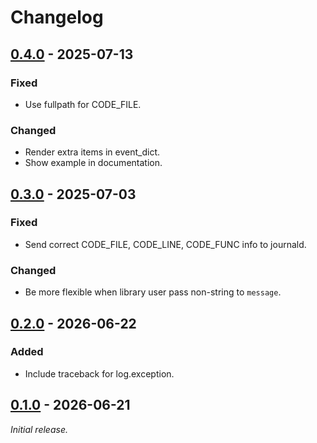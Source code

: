 # Changelog

## [0.4.0] - 2025-07-13

### Fixed
- Use fullpath for CODE_FILE.

### Changed
- Render extra items in event_dict.
- Show example in documentation.

## [0.3.0] - 2025-07-03

### Fixed
- Send correct CODE_FILE, CODE_LINE, CODE_FUNC info to journald.

### Changed
- Be more flexible when library user pass non-string to `message`.

## [0.2.0] - 2026-06-22

### Added
- Include traceback for log.exception.

## [0.1.0] - 2026-06-21

_Initial release._

[0.4.0]: https://github.com/hongquan/structlog-journald/releases/tag/v0.4.0
[0.3.0]: https://github.com/hongquan/structlog-journald/releases/tag/v0.3.0
[0.2.0]: https://github.com/hongquan/structlog-journald/releases/tag/v0.2.0
[0.1.0]: https://github.com/hongquan/structlog-journald/releases/tag/v0.1.0
